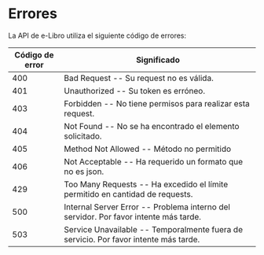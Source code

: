# Errores

La API de e-Libro utiliza el siguiente código de errores:


Código de error | Significado
---------- | -------
400 | Bad Request -- Su request no es válida.
401 | Unauthorized -- Su token es erróneo.
403 | Forbidden -- No tiene permisos para realizar esta request.
404 | Not Found -- No se ha encontrado el elemento solicitado.
405 | Method Not Allowed -- Método no permitido
406 | Not Acceptable -- Ha requerido un formato que no es json.
429 | Too Many Requests -- Ha excedido el límite permitido en cantidad de requests.
500 | Internal Server Error -- Problema interno del servidor. Por favor intente más tarde.
503 | Service Unavailable -- Temporalmente fuera de servicio. Por favor intente más tarde.